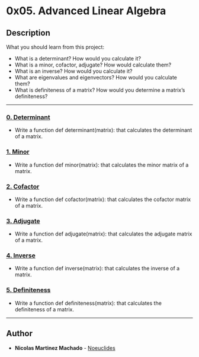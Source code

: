 # 0x05. Advanced Linear Algebra

## Description
What you should learn from this project:

* What is a determinant? How would you calculate it?
* What is a minor, cofactor, adjugate? How would calculate them?
* What is an inverse? How would you calculate it?
* What are eigenvalues and eigenvectors? How would you calculate them?
* What is definiteness of a matrix? How would you determine a matrix’s definiteness?


---

### [0. Determinant](./0-determinant.py)
* Write a function def determinant(matrix): that calculates the determinant of a matrix.


### [1. Minor](./1-minor.py)
* Write a function def minor(matrix): that calculates the minor matrix of a matrix.


### [2. Cofactor](./2-cofactor.py)
* Write a function def cofactor(matrix): that calculates the cofactor matrix of a matrix.


### [3. Adjugate](./3-adjugate.py)
* Write a function def adjugate(matrix): that calculates the adjugate matrix of a matrix.


### [4. Inverse](./4-inverse.py)
* Write a function def inverse(matrix): that calculates the inverse of a matrix.


### [5. Definiteness](./5-definiteness.py)
* Write a function def definiteness(matrix): that calculates the definiteness of a matrix.


---

## Author
* **Nicolas Martinez Machado** - [Noeuclides](https://github.com/Noeuclides)